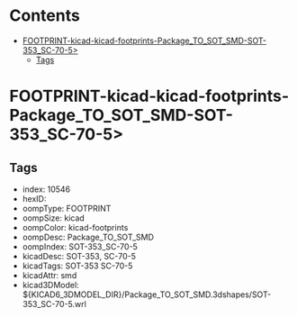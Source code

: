 



Contents
========

* [FOOTPRINT-kicad-kicad-footprints-Package_TO_SOT_SMD-SOT-353_SC-70-5>](#footprint-kicad-kicad-footprints-package_to_sot_smd-sot-353_sc-70-5)
	* [Tags](#tags)

# FOOTPRINT-kicad-kicad-footprints-Package_TO_SOT_SMD-SOT-353_SC-70-5>

## Tags

- index: 10546
- hexID: 
- oompType: FOOTPRINT
- oompSize: kicad
- oompColor: kicad-footprints
- oompDesc: Package_TO_SOT_SMD
- oompIndex: SOT-353_SC-70-5
- kicadDesc: SOT-353, SC-70-5
- kicadTags: SOT-353 SC-70-5
- kicadAttr: smd
- kicad3DModel: ${KICAD6_3DMODEL_DIR}/Package_TO_SOT_SMD.3dshapes/SOT-353_SC-70-5.wrl
